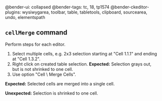 @bender-ui: collapsed
@bender-tags: tc, 18, tp1574
@bender-ckeditor-plugins: wysiwygarea, toolbar, table, tabletools, clipboard, sourcearea, undo, elementspath

## `cellMerge` command

Perform steps for each editor.

1. Select multiple cells, e.g. 2x3 selection starting at "Cell 1.1.1" and ending at "Cell 1.3.2".
1. Right click on created table selection.
	**Expected:** Selection grays out, but is not shrinked to one cell.
1. Use option "Cell \ Merge Cells".

**Expected:** Selected cells are merged into a single cell.

**Unexpected:** Selection is shrinked to one cell.